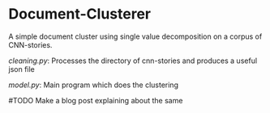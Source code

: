 # Document-Clusterer

A simple document cluster using single value decomposition on a corpus of CNN-stories.

*cleaning.py*: Processes the directory of cnn-stories and produces a useful json file

*model.py*: Main program which does the clustering


#TODO
Make a blog post explaining about the same